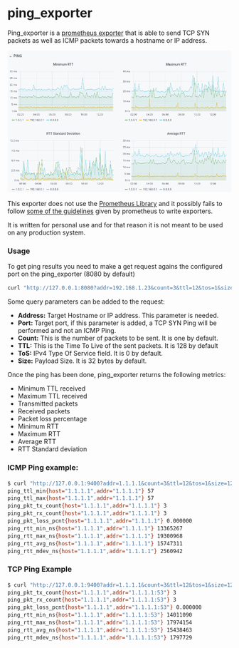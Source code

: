 # ping_exporter

Ping_exporter is a [prometheus exporter](https://prometheus.io/docs/instrumenting/exporters/) that is able to send TCP SYN packets as well as ICMP packets towards a hostname or IP address.

![ping_screenshot](ping.png)

This exporter does not use the [Prometheus Library](https://github.com/prometheus/client_golang) and it possibly fails to follow [some of the guidelines](https://prometheus.io/docs/instrumenting/writing_exporters/) given by prometheus to write exporters.

It is written for personal use and for that reason it is not meant to be used on any production system.

### Usage

To get ping results you need to make a get request agains the configured port on the ping_exporter (8080 by default)

```bash
curl "http://127.0.0.1:8080?addr=192.168.1.23&count=3&ttl=12&tos=1&size=1200"
```

Some query parameters can be added to the request:

- **Address:** Target Hostname or IP address. This parameter is needed.
- **Port:** Target port, if this parameter is added, a TCP SYN Ping will be performed and not an ICMP Ping.
- **Count:** This is the number of packets to be sent. It is one by default. 
- **TTL:** This is the Time To Live of the sent packets. It is 128 by default
- **ToS:** IPv4 Type Of Service field. It is 0 by default.
- **Size:** Payload Size. It is 32 bytes by default.

Once the ping has been done, ping_exporter returns the following metrics:

- Minimum TTL received
- Maximum TTL received
- Transmitted packets
- Received packets
- Packet loss percentage
- Minimum RTT
- Maximum RTT
- Average RTT
- RTT Standard deviation

### ICMP Ping example:

```bash
$ curl "http://127.0.0.1:9400?addr=1.1.1.1&count=3&ttl=12&tos=1&size=1200"
ping_ttl_min{host="1.1.1.1",addr="1.1.1.1"} 57
ping_ttl_max{host="1.1.1.1",addr="1.1.1.1"} 57
ping_pkt_tx_count{host="1.1.1.1",addr="1.1.1.1"} 3
ping_pkt_rx_count{host="1.1.1.1",addr="1.1.1.1"} 3
ping_pkt_loss_pcnt{host="1.1.1.1",addr="1.1.1.1"} 0.000000
ping_rtt_min_ns{host="1.1.1.1",addr="1.1.1.1"} 13365267
ping_rtt_max_ns{host="1.1.1.1",addr="1.1.1.1"} 19300968
ping_rtt_avg_ns{host="1.1.1.1",addr="1.1.1.1"} 15747311
ping_rtt_mdev_ns{host="1.1.1.1",addr="1.1.1.1"} 2560942
```

### TCP Ping Example

```bash
$ curl "http://127.0.0.1:9400?addr=1.1.1.1&count=3&ttl=12&tos=1&size=1200&port=53"
ping_pkt_tx_count{host="1.1.1.1",addr="1.1.1.1:53"} 3
ping_pkt_rx_count{host="1.1.1.1",addr="1.1.1.1:53"} 3
ping_pkt_loss_pcnt{host="1.1.1.1",addr="1.1.1.1:53"} 0.000000
ping_rtt_min_ns{host="1.1.1.1",addr="1.1.1.1:53"} 14011090
ping_rtt_max_ns{host="1.1.1.1",addr="1.1.1.1:53"} 17974154
ping_rtt_avg_ns{host="1.1.1.1",addr="1.1.1.1:53"} 15438463
ping_rtt_mdev_ns{host="1.1.1.1",addr="1.1.1.1:53"} 1797729
```

